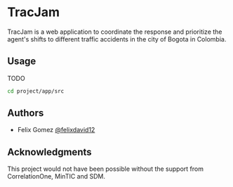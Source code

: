 # TracJam

TracJam is a web application to coordinate the response and prioritize the agent's shifts to different traffic accidents in the city of Bogota in Colombia.

## Usage
TODO
```bash
cd project/app/src
```

## Authors

- Felix Gomez [@felixdavid12](https://github.com/FelixDavid12)

## Acknowledgments

This project would not have been possible without the support from CorrelationOne, MinTIC and SDM.